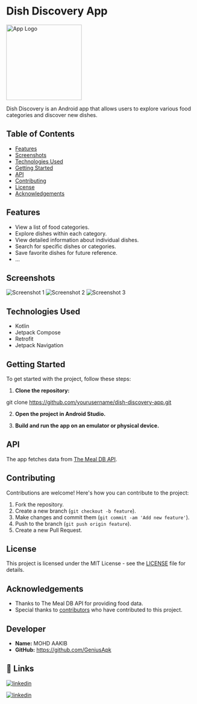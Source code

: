 # Dish Discovery App


<img src="https://github.com/GeniusApk/Dish-Discovery/assets/101592615/d128b725-f71c-45e6-8c09-a4f3169aed31" alt="App Logo" width="200"/>


Dish Discovery is an Android app that allows users to explore various food categories and discover new dishes.

## Table of Contents

- [Features](#features)
- [Screenshots](#screenshots)
- [Technologies Used](#technologies-used)
- [Getting Started](#getting-started)
- [API](#api)
- [Contributing](#contributing)
- [License](#license)
- [Acknowledgements](#acknowledgements)

## Features

- View a list of food categories.
- Explore dishes within each category.
- View detailed information about individual dishes.
- Search for specific dishes or categories.
- Save favorite dishes for future reference.
- ...

## Screenshots

![Screenshot 1](screenshots/screenshot1.png)
![Screenshot 2](screenshots/screenshot2.png)
![Screenshot 3](screenshots/screenshot3.png)

## Technologies Used

- Kotlin
- Jetpack Compose
- Retrofit
- Jetpack Navigation



## Getting Started

To get started with the project, follow these steps:

1. **Clone the repository:**

git clone https://github.com/yourusername/dish-discovery-app.git


2. **Open the project in Android Studio.**

3. **Build and run the app on an emulator or physical device.**

## API

The app fetches data from [The Meal DB API](https://www.themealdb.com/api.php).

## Contributing

Contributions are welcome! Here's how you can contribute to the project:

1. Fork the repository.
2. Create a new branch (`git checkout -b feature`).
3. Make changes and commit them (`git commit -am 'Add new feature'`).
4. Push to the branch (`git push origin feature`).
5. Create a new Pull Request.

## License

This project is licensed under the MIT License - see the [LICENSE](LICENSE) file for details.

## Acknowledgements

- Thanks to The Meal DB API for providing food data.
- Special thanks to [contributors](CONTRIBUTORS.md) who have contributed to this project.

## Developer

- **Name:** MOHD AAKIB
- **GitHub:** https://github.com/GeniusApk


## 🔗 Links

[![linkedin](https://img.shields.io/badge/linkedin-0A66C2?style=for-the-badge&logo=linkedin&logoColor=white)](https://www.linkedin.com/in/mohd-aakib-0546ab272/)

[![linkedin](https://img.shields.io/badge/instagram-bc2a8d?style=for-the-badge&logo=instagram&logoColor=white)](https://www.instagram.com/_aakib__21/)

